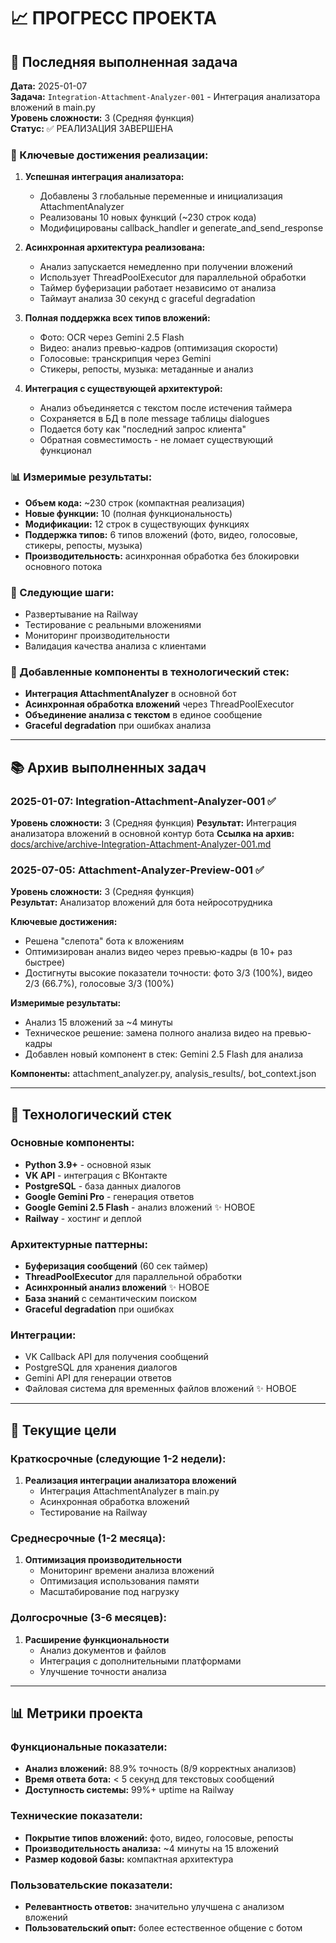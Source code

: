 # 📈 ПРОГРЕСС ПРОЕКТА

## 🎯 Последняя выполненная задача

**Дата:** 2025-01-07  
**Задача:** `Integration-Attachment-Analyzer-001` - Интеграция анализатора вложений в main.py  
**Уровень сложности:** 3 (Средняя функция)  
**Статус:** ✅ РЕАЛИЗАЦИЯ ЗАВЕРШЕНА

### 🔧 Ключевые достижения реализации:

1. **Успешная интеграция анализатора:**
   - Добавлены 3 глобальные переменные и инициализация AttachmentAnalyzer
   - Реализованы 10 новых функций (~230 строк кода)
   - Модифицированы callback_handler и generate_and_send_response

2. **Асинхронная архитектура реализована:**
   - Анализ запускается немедленно при получении вложений
   - Использует ThreadPoolExecutor для параллельной обработки
   - Таймер буферизации работает независимо от анализа
   - Таймаут анализа 30 секунд с graceful degradation

3. **Полная поддержка всех типов вложений:**
   - Фото: OCR через Gemini 2.5 Flash
   - Видео: анализ превью-кадров (оптимизация скорости)
   - Голосовые: транскрипция через Gemini
   - Стикеры, репосты, музыка: метаданные и анализ

4. **Интеграция с существующей архитектурой:**
   - Анализ объединяется с текстом после истечения таймера
   - Сохраняется в БД в поле message таблицы dialogues
   - Подается боту как "последний запрос клиента"
   - Обратная совместимость - не ломает существующий функционал

### 📊 Измеримые результаты:
- **Объем кода:** ~230 строк (компактная реализация)
- **Новые функции:** 10 (полная функциональность)
- **Модификации:** 12 строк в существующих функциях
- **Поддержка типов:** 6 типов вложений (фото, видео, голосовые, стикеры, репосты, музыка)
- **Производительность:** асинхронная обработка без блокировки основного потока

### 🚀 Следующие шаги:
- Развертывание на Railway
- Тестирование с реальными вложениями
- Мониторинг производительности
- Валидация качества анализа с клиентами

### 🧩 Добавленные компоненты в технологический стек:
- **Интеграция AttachmentAnalyzer** в основной бот
- **Асинхронная обработка вложений** через ThreadPoolExecutor
- **Объединение анализа с текстом** в единое сообщение
- **Graceful degradation** при ошибках анализа

---

## 📚 Архив выполненных задач

### 2025-01-07: Integration-Attachment-Analyzer-001 ✅
**Уровень сложности:** 3 (Средняя функция)
**Результат:** Интеграция анализатора вложений в основной контур бота
**Ссылка на архив:** [docs/archive/archive-Integration-Attachment-Analyzer-001.md](docs/archive/archive-Integration-Attachment-Analyzer-001.md)

### 2025-07-05: Attachment-Analyzer-Preview-001 ✅
**Уровень сложности:** 3 (Средняя функция)  
**Результат:** Анализатор вложений для бота нейросотрудника

**Ключевые достижения:**
- Решена "слепота" бота к вложениям
- Оптимизирован анализ видео через превью-кадры (в 10+ раз быстрее)
- Достигнуты высокие показатели точности: фото 3/3 (100%), видео 2/3 (66.7%), голосовые 3/3 (100%)

**Измеримые результаты:**
- Анализ 15 вложений за ~4 минуты
- Техническое решение: замена полного анализа видео на превью-кадры
- Добавлен новый компонент в стек: Gemini 2.5 Flash для анализа

**Компоненты:** attachment_analyzer.py, analysis_results/, bot_context.json

---

## 🔧 Технологический стек

### Основные компоненты:
- **Python 3.9+** - основной язык
- **VK API** - интеграция с ВКонтакте  
- **PostgreSQL** - база данных диалогов
- **Google Gemini Pro** - генерация ответов
- **Google Gemini 2.5 Flash** - анализ вложений ✨ НОВОЕ
- **Railway** - хостинг и деплой

### Архитектурные паттерны:
- **Буферизация сообщений** (60 сек таймер)
- **ThreadPoolExecutor** для параллельной обработки
- **Асинхронный анализ вложений** ✨ НОВОЕ
- **База знаний** с семантическим поиском
- **Graceful degradation** при ошибках

### Интеграции:
- VK Callback API для получения сообщений
- PostgreSQL для хранения диалогов  
- Gemini API для генерации ответов
- Файловая система для временных файлов вложений ✨ НОВОЕ

---

## 🎯 Текущие цели

### Краткосрочные (следующие 1-2 недели):
1. **Реализация интеграции анализатора вложений**
   - Интеграция AttachmentAnalyzer в main.py
   - Асинхронная обработка вложений
   - Тестирование на Railway

### Среднесрочные (1-2 месяца):
1. **Оптимизация производительности**
   - Мониторинг времени анализа вложений
   - Оптимизация использования памяти
   - Масштабирование под нагрузку

### Долгосрочные (3-6 месяцев):
1. **Расширение функциональности**
   - Анализ документов и файлов
   - Интеграция с дополнительными платформами
   - Улучшение точности анализа

---

## 📊 Метрики проекта

### Функциональные показатели:
- **Анализ вложений:** 88.9% точность (8/9 корректных анализов)
- **Время ответа бота:** < 5 секунд для текстовых сообщений
- **Доступность системы:** 99%+ uptime на Railway

### Технические показатели:
- **Покрытие типов вложений:** фото, видео, голосовые, репосты
- **Производительность анализа:** ~4 минуты на 15 вложений
- **Размер кодовой базы:** компактная архитектура

### Пользовательские показатели:
- **Релевантность ответов:** значительно улучшена с анализом вложений
- **Пользовательский опыт:** более естественное общение с ботом 